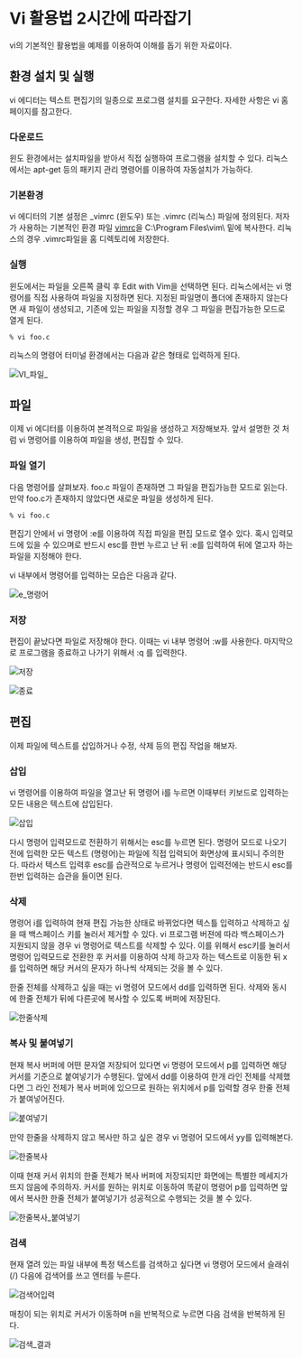 # Vi 활용법 2시간에 따라잡기

vi의 기본적인 활용법을 예제를 이용하여 이해를 돕기 위한 자료이다.

## 환경 설치 및 실행

vi 에디터는 텍스트 편집기의 일종으로 프로그램 설치를 요구한다. 자세한 사항은 vi 홈페이지를 참고한다.

### 다운로드

윈도 환경에서는 설치파일을 받아서 직접 실행하여 프로그램을 설치할 수 있다. 리눅스에서는 apt-get 등의 패키지 관리 명령어를 이용하여 자동설치가 가능하다. 

### 기본환경

vi 에디터의 기본 설정은 \_vimrc (윈도우) 또는 .vimrc (리눅스) 파일에 정의된다. 저자가 사용하는 기본적인 환경 파일 [vimrc](./vimrc/_vimrc)을 C:\Program Files\vim\ 밑에 복사한다. 리눅스의 경우 .vimrc파일을 홈 디렉토리에 저장한다. 

### 실행

윈도에서는 파일을 오른쪽 클릭 후 Edit with Vim을 선택하면 된다. 리눅스에서는 vi 명령어를 직접 사용하여 파일을 지정하면 된다. 지정된 파일명이 폴더에 존재하지 않는다면 새 파일이 생성되고, 기존에 있는 파일을 지정할 경우 그 파일을 편집가능한 모드로 열게 된다.

``` shell
% vi foo.c
```

리눅스의 명령어 터미널 환경에서는 다음과 같은 형태로 입력하게 된다.

![VI_파일_](./images/2_vi_open.png)

## 파일

이제 vi 에디터를 이용하여 본격적으로 파일을 생성하고 저장해보자. 앞서 설명한 것 처럼 vi 명령어를 이용하여 파일을 생성, 편집할 수 있다.

### 파일 열기 

 다음 명령어를 살펴보자. foo.c 파일이 존재하면 그 파일을 편집가능한 모드로 읽는다. 만약 foo.c가 존재하지 않았다면 새로운 파일을 생성하게 된다.

``` shell
% vi foo.c
```

편집기 안에서 vi 명령어  :e를 이용하여 직접 파일을 편집 모드로 열수 있다. 혹시 입력모드에 있을 수 있으며로 반드시 esc를 한번 누르고 난 뒤 :e를 입력하여 뒤에 열고자 하는 파일을 지정해야 한다.

vi 내부에서 명령어를 입력하는 모습은 다음과 같다.

![e_명령어](./images/3_vi_e_open.png)

### 저장

편집이 끝났다면 파일로 저장해야 한다. 이때는 vi 내부 명령어 :w를 사용한다. 마지막으로 프로그램을 종료하고 나가기 위해서 :q 를 입력한다.

![저장](./images/4_vi_w_write.png)

![종료](./images/5_vi_q_quit.png)

## 편집

이제 파일에 텍스트를 삽입하거나 수정, 삭제 등의 편집 작업을 해보자.

### 삽입

vi 명령어를 이용하여 파일을 열고난 뒤 명령어 i를 누르면 이때부터 키보드로 입력하는 모든 내용은 텍스트에 삽입된다. 

![삽입](./images/6_vi_i_insert.png)

다시 명령어 입력모드로 전환하기 위해서는 esc를 누르면 된다. 명령어 모드로 나오기 전에 입력한 모든 텍스트 (명령어)는 파일에 직접 입력되어 화면상에 표시되니 주의한다. 따라서 텍스트 입력후 esc를 습관적으로 누르거나 명령어 입력전에는 반드시 esc를 한번 입력하는 습관을 들이면 된다.

### 삭제

명령어 i를 입력하여 현재 편집 가능한 상태로 바뀌었다면 텍스틀 입력하고 삭제하고 싶을 때 백스페이스 키를 눌러서 제거할 수 있다. vi 프로그램 버젼에 따라 백스페이스가 지원되지 않을 경우 vi 명령어로 텍스트를 삭제할 수 있다. 이를 위해서 esc키를 눌러서 명령어 입력모드로 전환한 후 커서를 이용하여 삭제 하고자 하는 텍스트로 이동한 뒤 x를 입력하면 해당 커서의 문자가 하나씩 삭제되는 것을 볼 수 있다.

한줄 전체를 삭제하고 싶을 때는 vi 명령어 모드에서 dd를 입력하면 된다. 삭제와 동시에 한줄 전체가 뒤에 다른곳에 복사할 수 있도록 버퍼에 저장된다.

![한줄삭제](./images/7_vi_dd.png)

### 복사 및 붙여넣기

현재 복사 버퍼에 어떤 문자열 저장되어 있다면 vi 명령어 모드에서 p를 입력하면 해당 커서를 기준으로 붙여넣기가 수행된다. 앞에서 dd를 이용하여 한개 라인 전체를 삭제했다면 그 라인 전체가 복사 버퍼에 있으므로 원하는 위치에서 p를 입력할 경우 한줄 전체가 붙여넣어진다. 

![붙여넣기](./images/8_vi_p.png)

만약 한줄을 삭제하지 않고 복사만 하고 싶은 경우 vi 명령어 모드에서 yy를 입력해본다. 

![한줄복사](./images/9_vi_yy.png)

이때 현재 커서 위치의 한줄 전체가 복사 버퍼에 저장되지만 화면에는 특별한 메세지가 뜨지 않음에 주의하자. 커서를 원하는 위치로 이동하여 똑같이 명령어 p를 입력하면 앞에서 복사한 한줄 전체가 붙여넣기가 성공적으로 수행되는 것을 볼 수 있다. 

![한줄복사_붙여넣기](./images/10_vi_yy_p.png)

### 검색

현재 열려 있는 파일 내부에 특정 텍스트를 검색하고 싶다면 vi 명령어 모드에서 슬래쉬 (/) 다음에 검색어를 쓰고 엔터를 누른다. 

![검색어입력](./images/11_vi_search.png)

매칭이 되는 위치로 커서가 이동하며 n을 반복적으로 누르면 다음 검색을 반복하게 된다. 

![검색_결과](./images/12_vi_search_hi.png)


